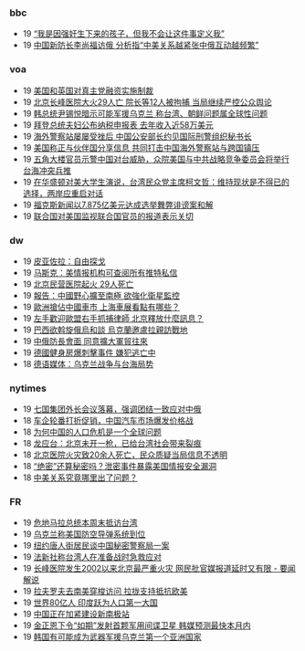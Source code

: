 <!-- BLOG-POST-LIST:START -->
<!-- BLOG-POST-LIST:END -->
### bbc
<!-- bbc:START -->
-  19 [“我是因强奸生下来的孩子，但我不会让这件事定义我”](https://www.bbc.com/zhongwen/simp/uk-65320264?at_medium=RSS&at_campaign=KARANGA)
-  19 [中国新防长李尚福访俄 分析指“中美关系越紧张中俄互动越频繁”](https://www.bbc.com/zhongwen/simp/world-65291812?at_medium=RSS&at_campaign=KARANGA)<!-- bbc:END -->

### voa
<!-- voa:START -->
-  19 [美国和英国对真主党融资实施制裁](https://www.voachinese.com/a/us-uk-enact-sanctions-for-hezbollah-financing-20230419/7056816.html)
-  19 [北京长峰医院大火29人亡 院长等12人被拘捕 当局继续严控公众舆论](https://www.voachinese.com/a/beijing-releases-hospital-fire-info-after-initial-coverup-attempt-20230419/7056802.html)
-  19 [韩总统尹锡悦暗示可能军援乌克兰 称台湾、朝鲜问题属全球性问题](https://www.voachinese.com/a/south-korea-yoon-signals-shift-on-supplying-weapons-to-ukraine-20230419/7056786.html)
-  19 [拜登总统夫妇公布纳税申报表 去年收入近58万美元](https://www.voachinese.com/a/the-widens-release-tax-returns-20230419/7056747.html)
-  19 [海外警察站屡屡受挫后 中国公安部长约见国际刑警组织秘书长](https://www.voachinese.com/a/china-police-chief-meets-interpol-chief-amid-overseas-police-setback-20230419/7056725.html)
-  19 [美国称正与伙伴国分享信息 共同打击中国海外警察站与跨国镇压](https://www.voachinese.com/a/us-international-partnership-chinese-overseas-police-station-20230419/7056715.html)
-  19 [五角大楼官员示警中国对台威胁，众院美国与中共战略竞争委员会将举行台海冲突兵推](https://www.voachinese.com/a/us-house-china-committee-taiwan-tabletop-exercise-20230418/7056628.html)
-  19 [在华盛顿对美大学生演说，台湾民众党主席柯文哲：维持现状是不得已的选择，两岸应重启对话](https://www.voachinese.com/a/chairman-ko-of-taiwan-peoples-party-speaks-to-students-in-washington-on-cross-strait-policy-positions-20230418/7056587.html)
-  19 [福克斯新闻以7.875亿美元达成选举舞弊诽谤案和解](https://www.voachinese.com/a/fox-settles-dominion-defamation-lawsuit-for-787-5-million-avoiding-trial-20230418/7056612.html)
-  19 [联合国对美国监视联合国官员的报道表示关切](https://www.voachinese.com/a/un-expresses-concern-to-us-over-spying-reports-20230418/7056604.html)<!-- voa:END -->

### dw
<!-- dw:START -->
-  19 [皮亚佐拉：自由探戈](https://www.dw.com/zh/皮亚佐拉：自由探戈/a-65370983?maca=chi-rss-chi-all-1127-xml-atom)
-  19 [马斯克：美情报机构可查阅所有推特私信](https://www.dw.com/zh/马斯克：美情报机构可查阅所有推特私信/a-65370165?maca=chi-rss-chi-all-1127-xml-atom)
-  19 [北京民营医院起火 29人死亡](https://www.dw.com/zh/北京民营医院起火-29人死亡/a-65369576?maca=chi-rss-chi-all-1127-xml-atom)
-  19 [報告：中國野心擴至南極 欲強化衛星監控](https://www.dw.com/zh/報告：中國野心擴至南極-欲強化衛星監控/a-65368602?maca=chi-rss-chi-all-1127-xml-atom)
-  19 [歐洲搶佔中國車市 上海車展看點有哪些？](https://www.dw.com/zh/歐洲搶佔中國車市-上海車展看點有哪些？/a-65368370?maca=chi-rss-chi-all-1127-xml-atom)
-  19 [左手歡迎歐盟右手抓捕律師 北京釋放什麼訊息？](https://www.dw.com/zh/左手歡迎歐盟右手抓捕律師-北京釋放什麼訊息？/a-65367629?maca=chi-rss-chi-all-1127-xml-atom)
-  19 [巴西欲斡旋俄烏和談 烏克蘭邀盧拉親訪戰地](https://www.dw.com/zh/巴西欲斡旋俄烏和談-烏克蘭邀盧拉親訪戰地/a-65359634?maca=chi-rss-chi-all-1127-xml-atom)
-  19 [中俄防長會面 同意擴大軍貿往來](https://www.dw.com/zh/中俄防長會面-同意擴大軍貿往來/a-65367022?maca=chi-rss-chi-all-1127-xml-atom)
-  19 [德國健身房爆刺擊事件 嫌犯逃亡中](https://www.dw.com/zh/德國健身房爆刺擊事件-嫌犯逃亡中/a-65366785?maca=chi-rss-chi-all-1127-xml-atom)
-  18 [德语媒体：乌克兰战争与台海局势](https://www.dw.com/zh/德语媒体：乌克兰战争与台海局势/a-65362852?maca=chi-rss-chi-all-1127-xml-atom)<!-- dw:END -->

### nytimes
<!-- nytimes:START -->
-  19 [七国集团外长会议落幕，强调团结一致应对中俄](https://cn.nytimes.com/world/20230419/blinken-g7-russia-china/?utm_source=RSS)
-  18 [车企轮番打折促销，中国汽车市场爆发价格战](https://cn.nytimes.com/business/20230419/china-electric-vehicle-prices/?utm_source=RSS)
-  18 [为何中国的人口危机是一个全球问题](https://cn.nytimes.com/china/20230419/china-population-india/?utm_source=RSS)
-  18 [龙应台：北京未开一枪，已给台湾社会带来裂痕](https://cn.nytimes.com/opinion/20230419/taiwan-china-war-us/?utm_source=RSS)
-  18 [北京医院火灾致20余人死亡，民众质疑当局信息不透明](https://cn.nytimes.com/china/20230419/fire-beijing-hospital/?utm_source=RSS)
-  18 [“绝密”还算秘密吗？泄密事件暴露美国情报安全漏洞](https://cn.nytimes.com/usa/20230414/documents-leak-security-clearance/?utm_source=RSS)
-  18 [中美关系究竟哪里出了问题？](https://cn.nytimes.com/opinion/20230418/china-america-relationship/?utm_source=RSS)<!-- nytimes:END -->

### FR
<!-- FR:START -->
-  19 [危地马拉总统本周末抵访台湾](https://www.rfi.fr/cn/%E7%BE%8E%E6%B4%B2/20230419-%E5%8D%B1%E5%9C%B0%E9%A9%AC%E6%8B%89%E6%80%BB%E7%BB%9F%E6%9C%AC%E5%91%A8%E6%9C%AB%E6%8A%B5%E8%AE%BF%E5%8F%B0%E6%B9%BE)
-  19 [乌克兰称美国防空导弹系统到位](https://www.rfi.fr/cn/%E6%AC%A7%E6%B4%B2/20230419-%E4%B9%8C%E5%85%8B%E5%85%B0%E7%A7%B0%E7%BE%8E%E5%9B%BD%E9%98%B2%E7%A9%BA%E5%AF%BC%E5%BC%B9%E7%B3%BB%E7%BB%9F%E5%88%B0%E4%BD%8D)
-  19 [纽约唐人街居民谈中国秘密警察局一案](https://www.rfi.fr/cn/%E4%B8%AD%E5%9B%BD/20230419-%E7%BA%BD%E7%BA%A6%E5%94%90%E4%BA%BA%E8%A1%97%E5%B1%85%E6%B0%91%E8%B0%88%E4%B8%AD%E5%9B%BD%E7%A7%98%E5%AF%86%E8%AD%A6%E5%AF%9F%E5%B1%80%E4%B8%80%E6%A1%88)
-  19 [法新社称台湾人在准备战时急救应对](https://www.rfi.fr/cn/%E4%B8%AD%E5%9B%BD/20230419-%E6%B3%95%E6%96%B0%E7%A4%BE%E7%A7%B0%E5%8F%B0%E6%B9%BE%E4%BA%BA%E5%9C%A8%E5%87%86%E5%A4%87%E6%88%98%E6%97%B6%E6%80%A5%E6%95%91%E5%BA%94%E5%AF%B9)
-  19 [长峰医院发生2002以来北京最严重火灾 网民批官媒报道延时又有限 - 要闻解说](https://www.rfi.fr/cn/%E4%B8%93%E6%A0%8F%E6%A3%80%E7%B4%A2/%E8%A6%81%E9%97%BB%E8%A7%A3%E8%AF%B4/20230419-%E5%8C%97%E4%BA%AC%E5%8C%BB%E9%99%A2%E5%8F%91%E7%94%9F2002%E4%BB%A5%E6%9D%A5%E6%9C%80%E4%B8%A5%E9%87%8D%E7%81%AB%E7%81%BE-%E7%BD%91%E6%B0%91%E6%89%B9%E5%AE%98%E5%AA%92%E6%8A%A5%E9%81%93%E5%BB%B6%E6%97%B6%E5%8F%88%E6%9C%89%E9%99%90)
-  19 [拉夫罗夫去南美穿梭访问 拉拢支持抵抗欧美](https://www.rfi.fr/cn/%E7%BE%8E%E6%B4%B2/20230419-%E6%8B%89%E5%A4%AB%E7%BD%97%E5%A4%AB%E5%8E%BB%E5%8D%97%E7%BE%8E%E7%A9%BF%E6%A2%AD%E8%AE%BF%E9%97%AE-%E6%8B%89%E6%8B%A2%E6%94%AF%E6%8C%81%E6%8A%B5%E6%8A%97%E6%AC%A7%E7%BE%8E)
-  19 [世界80亿人 印度跃为人口第一大国](https://www.rfi.fr/cn/%E4%B8%AD%E5%9B%BD/20230419-%E4%B8%96%E7%95%8C80%E4%BA%BF%E4%BA%BA-%E5%8D%B0%E5%BA%A6%E8%B7%83%E4%B8%BA%E4%BA%BA%E5%8F%A3%E7%AC%AC%E4%B8%80%E5%A4%A7%E5%9B%BD)
-  19 [中国正在加紧建设新南极站](https://www.rfi.fr/cn/%E4%B8%AD%E5%9B%BD/20230419-%E4%B8%AD%E5%9B%BD%E6%AD%A3%E5%9C%A8%E5%8A%A0%E7%B4%A7%E5%BB%BA%E8%AE%BE%E6%96%B0%E5%8D%97%E6%9E%81%E7%AB%99)
-  19 [金正恩下令“如期”发射首颗军用间谍卫星 韩媒预测最快本月内](https://www.rfi.fr/cn/%E4%BA%9A%E6%B4%B2/20230419-%E9%87%91%E6%AD%A3%E6%81%A9%E4%B8%8B%E4%BB%A4-%E5%A6%82%E6%9C%9F-%E5%8F%91%E5%B0%84%E9%A6%96%E9%A2%97%E5%86%9B%E7%94%A8%E9%97%B4%E8%B0%8D%E5%8D%AB%E6%98%9F-%E9%9F%A9%E5%AA%92%E9%A2%84%E6%B5%8B%E6%9C%80%E5%BF%AB%E6%9C%AC%E6%9C%88%E5%86%85)
-  19 [韩国有可能成为武器军援乌克兰第一个亚洲国家](https://www.rfi.fr/cn/%E4%BA%9A%E6%B4%B2/20230419-%E9%9F%A9%E5%9B%BD%E6%9C%89%E5%8F%AF%E8%83%BD%E6%88%90%E4%B8%BA%E5%86%9B%E4%BA%8B%E6%8F%B4%E4%B9%8C%E7%AC%AC%E4%B8%80%E4%B8%AA%E4%BA%9A%E6%B4%B2%E5%9B%BD%E5%AE%B6)<!-- FR:END -->
